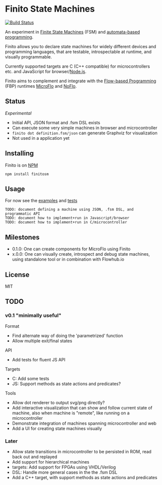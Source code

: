 Finito State Machines
====================
[![Build Status](https://travis-ci.org/jonnor/finito.svg?branch=master)](https://travis-ci.org/jonnor/finito)

An experiment in [Finite State Machines](http://en.wikipedia.org/wiki/Finite-state_machine)
(FSM) and [automata-based programming](http://en.wikipedia.org/wiki/Automata-based_programming).

Finito allows you to declare state machines for widely different devices and programming
languages, that are testable, introspectable at runtime, and visually programmable.

Currently supported targets are C (C++ compatible) for microcontrollers etc.
and JavaScript for browser/[Node.js](http://nodejs.org).

Finito aims to complement and integrate with the
[Flow-based Programming](http://en.wikipedia.org/wiki/Flow-based_programming)
(FBP) runtimes [MicroFlo](http://microflo.org) and [NoFlo](http://noflojs.org).


## Status
*Experimental*

* Initial API, JSON format and .fsm DSL exists
* Can execute some very simple machines in browser and microcontroller
* `finito dot definition.fsm/json` can generate Graphviz for visualization
* Not used in a application yet


## Installing

Finito is on [NPM](http://npmjs.com/)

    npm install finitosm

## Usage

For now see the [examples](./examples) and [tests](./test)

    TODO: document defining a machine using JSON, .fsm DSL, and programmatic API
    TODO: document how to implement+run in Javascript/browser
    TODO: document how to implement+run in C/microcontroller

Milestones
-----------
* 0.1.0: One can create components for MicroFlo using Finito
* x.0.0: One can visually create, introspect and debug state machines,
using standalone tool or in combination with Flowhub.io

License
--------
MIT

## TODO

### v0.1 "minimally useful"

Format

* Find alternate way of doing the 'parametrized' function
* Allow multiple exit/final states

API

* Add tests for fluent JS API

Targets

* C: Add some tests
* JS: Support methods as state actions and predicates?

Tools

* Allow dot renderer to output svg/png directly?
* Add interactive visualization that can show and follow current state of machine,
also when machine is "remote", like running on a microcontroller
* Demonstrate integration of machines spanning microcontroller and web
* Add a UI for creating state machines visually


### Later

* Allow state transitions in microcontroller to be persisted in ROM, read back out and replayed
* Add support for hierarchical machines
* targets: Add support for FPGAs using VHDL/Verilog
* DSL: Handle more general cases in the the .fsm DSL
* Add a C++ target, with support methods as state actions and predicates
